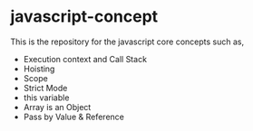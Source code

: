 # javascript-concept
This is the repository for the javascript core concepts such as,

- Execution context and Call Stack
- Hoisting
- Scope
- Strict Mode
- this variable
- Array is an Object
- Pass by Value & Reference